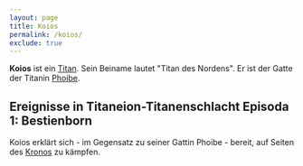 ```yaml
---
layout: page
title: Koios
permalink: /koios/
exclude: true
---
```


**Koios** ist ein [Titan](/titanen/). Sein Beiname lautet "Titan des Nordens". Er ist der Gatte der Titanin [Phoibe](/phoibe/).

## Ereignisse in Titaneion-Titanenschlacht Episoda 1: Bestienborn

Koios erklärt sich - im Gegensatz zu seiner Gattin Phoibe - bereit, auf Seiten des [Kronos](/kronos/) zu kämpfen.
